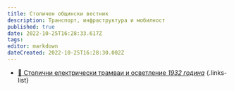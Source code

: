 ```yaml
---
title: Столичен общински вестник
description: Транспорт, инфраструктура и мобилност
published: true
date: 2022-10-25T16:28:33.617Z
tags: 
editor: markdown
dateCreated: 2022-10-25T16:28:30.002Z
---
```



- [:train: Столични електрически трамваи и осветление *1932 година*](/bg/literature/newspaper-articles/stolichen-obshtinski-vestnik/1932-stolichni-elektricheski-tramvai)
{.links-list}